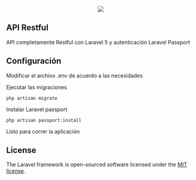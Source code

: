 <p align="center"><img src="https://laravel.com/assets/img/components/logo-laravel.svg"></p>

## API Restful

API completamente Restful con Laravel 5 y autenticación Laravel Passport

## Configuración

Modificar el archivo .env de acuerdo a las necesidades

Ejecutar las migraciones

`php artisan migrate`

Instalar Laravel passport

`php artisan passport:install`

Listo para correr la aplicación

## License

The Laravel framework is open-sourced software licensed under the [MIT license](http://opensource.org/licenses/MIT).
